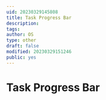 ```yaml
---
uid: 20230329145808
title: Task Progress Bar
description:
tags:
author: OS
type: other
draft: false
modified: 20230329151246
public: yes
---
```


# Task Progress Bar
